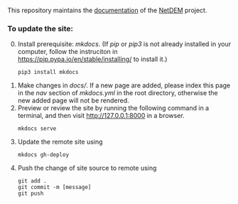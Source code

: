 This repository maintains the [documentation](https://net-dem.github.io/netdem_docs/) of the [NetDEM](https://github.com/net-dem/netdem) project.

### To update the site:

  0. Install prerequisite: *mkdocs*. (If *pip* or *pip3* is not already installed in your computer, follow the instruciton in https://pip.pypa.io/en/stable/installing/ to install it.)
      ```
      pip3 install mkdocs
      ```
  1. Make changes in *docs/*. If a new page are added, please index this page in the *nav* section of *mkdocs.yml* in the root directory, otherwise the new added page will not be rendered.
  2. Preview or review the site by running the following command in a terminal, and then visit http://127.0.0.1:8000 in a browser.
      ```
      mkdocs serve
      ```
  3. Update the remote site using
      ```
      mkdocs gh-deploy
      ```
  4. Push the change of site source to remote using 
      ```
      git add .
      git commit -m [message]
      git push
      ```
